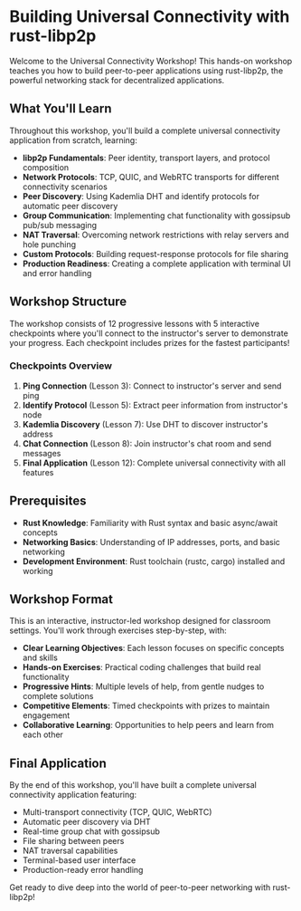 # Building Universal Connectivity with rust-libp2p

Welcome to the Universal Connectivity Workshop! This hands-on workshop teaches you how to build peer-to-peer applications using rust-libp2p, the powerful networking stack for decentralized applications.

## What You'll Learn

Throughout this workshop, you'll build a complete universal connectivity application from scratch, learning:

- **libp2p Fundamentals**: Peer identity, transport layers, and protocol composition
- **Network Protocols**: TCP, QUIC, and WebRTC transports for different connectivity scenarios
- **Peer Discovery**: Using Kademlia DHT and identify protocols for automatic peer discovery
- **Group Communication**: Implementing chat functionality with gossipsub pub/sub messaging
- **NAT Traversal**: Overcoming network restrictions with relay servers and hole punching
- **Custom Protocols**: Building request-response protocols for file sharing
- **Production Readiness**: Creating a complete application with terminal UI and error handling

## Workshop Structure

The workshop consists of 12 progressive lessons with 5 interactive checkpoints where you'll connect to the instructor's server to demonstrate your progress. Each checkpoint includes prizes for the fastest participants!

### Checkpoints Overview

1. **Ping Connection** (Lesson 3): Connect to instructor's server and send ping
2. **Identify Protocol** (Lesson 5): Extract peer information from instructor's node
3. **Kademlia Discovery** (Lesson 7): Use DHT to discover instructor's address
4. **Chat Connection** (Lesson 8): Join instructor's chat room and send messages
5. **Final Application** (Lesson 12): Complete universal connectivity with all features

## Prerequisites

- **Rust Knowledge**: Familiarity with Rust syntax and basic async/await concepts
- **Networking Basics**: Understanding of IP addresses, ports, and basic networking
- **Development Environment**: Rust toolchain (rustc, cargo) installed and working

## Workshop Format

This is an interactive, instructor-led workshop designed for classroom settings. You'll work through exercises step-by-step, with:

- **Clear Learning Objectives**: Each lesson focuses on specific concepts and skills
- **Hands-on Exercises**: Practical coding challenges that build real functionality
- **Progressive Hints**: Multiple levels of help, from gentle nudges to complete solutions
- **Competitive Elements**: Timed checkpoints with prizes to maintain engagement
- **Collaborative Learning**: Opportunities to help peers and learn from each other

## Final Application

By the end of this workshop, you'll have built a complete universal connectivity application featuring:

- Multi-transport connectivity (TCP, QUIC, WebRTC)
- Automatic peer discovery via DHT
- Real-time group chat with gossipsub
- File sharing between peers
- NAT traversal capabilities
- Terminal-based user interface
- Production-ready error handling

Get ready to dive deep into the world of peer-to-peer networking with rust-libp2p!